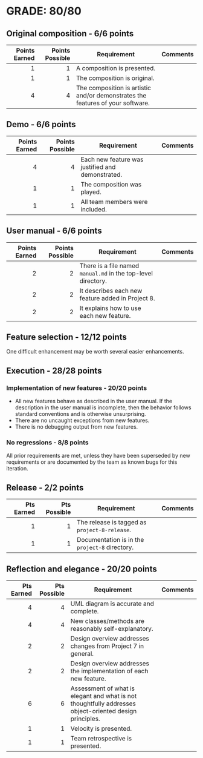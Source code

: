 # GRADE: 80/80 

## Original composition - 6/6 points

| Points Earned | Points Possible | Requirement | Comments
|--------------:|----------------:|-------------|---------
|1|1| A composition is presented.
|1|1| The composition is original.
|4|4| The composition is artistic and/or demonstrates the features of your software.

## Demo - 6/6 points

| Points Earned | Points Possible | Requirement | Comments
|--------------:|----------------:|-------------|---------
|4|4| Each new feature was justified and demonstrated.
|1|1| The composition was played.
|1|1| All team members were included.

## User manual - 6/6 points

| Points Earned | Points Possible | Requirement | Comments
|--------------:|----------------:|-------------|---------
|2|2| There is a file named ```manual.md``` in the top-level directory.
|2|2| It describes each new feature added in Project 8.
|2|2| It explains how to use each new feature.

## Feature selection - 12/12 points

One difficult enhancement may be worth several easier enhancements.

## Execution -  28/28 points

### Implementation of new features - 20/20 points

* All new features behave as described in the user manual.  If the description in the user manual is incomplete, then the behavior follows standard conventions and is otherwise unsurprising.
* There are no uncaught exceptions from new features.
* There is no debugging output from new features.

### No regressions - 8/8 points

All prior requirements are met, unless they have been superseded by new requirements or are documented by the team as known bugs for this iteration.

## Release - 2/2 points

| Pts Earned | Pts Possible | Requirement | Comments
|-----------:|-------------:|-------------|---------
| 1 | 1 | The release is tagged as ```project-8-release```.
| 1 | 1 | Documentation is in the ```project-8``` directory.

## Reflection and elegance - 20/20 points

| Pts Earned | Pts Possible | Requirement | Comments
|-----------:|-------------:|-------------|---------
| 4 | 4 | UML diagram is accurate and complete.
| 4 | 4 | New classes/methods are reasonably self-explanatory.
| 2 | 2 | Design overview addresses changes from Project 7 in general.
| 2 | 2 | Design overview addresses the implementation of each new feature.
| 6 | 6 | Assessment of what is elegant and what is not thoughtfully addresses object-oriented design principles.
| 1 | 1 | Velocity is presented. 
| 1 | 1 | Team retrospective is presented.
